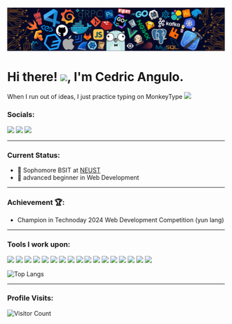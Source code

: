 ![banner](/banner.png)

# Hi there! <img src="https://media.giphy.com/media/hvRJCLFzcasrR4ia7z/giphy.gif" width="30px">, I'm **Cedric Angulo**.
When I run out of ideas, I just practice typing on MonkeyType <img src="https://media.giphy.com/media/WUlplcMpOCEmTGBtBW/giphy.gif" width="30">

### Socials:

<a href="https://linkedin.com/in/cedric-angulo-2632ab256"><img src="https://img.shields.io/badge/Cedric Angulo-%230077B5.svg?style=for-the-badge&logo=linkedin&logoColor=white"></a> 
<a href="https://www.facebook.com/bryan.19.hp"><img src="https://img.shields.io/badge/Angulo Cedric-1877F2?style=for-the-badge&logo=facebook&logoColor=white"></a>
<a href="https://m.me/bryan.19.hp"><img src="https://img.shields.io/badge/Angulo Cedric-1877F2?style=for-the-badge&logo=messenger&logoColor=white"></a>

-------------------------------------------

### Current Status:

- 💼 Sophomore BSIT at <a href="https://neust.edu.ph/" target="_blank">NEUST</a>
- 🌱 advanced beginner in Web Development

-------------------------------------------

### Achievement 🏆:

- Champion in Technoday 2024 Web Development Competition (yun lang)

-------------------------------------------

### Tools I work upon:

<img src="https://img.shields.io/badge/html5-%23E34F26.svg?style=for-the-badge&logo=html5&logoColor=white">   <img src="https://img.shields.io/badge/css3%20-%2314354C.svg?&style=for-the-badge&logo=css3&logoColor=white">    <img src="https://img.shields.io/badge/tailwindcss-0F172A.svg?&style=for-the-badge&logo=TailwindCSS&logoColor=38BDF8">   <img src="https://img.shields.io/badge/javascript%20-%23323330.svg?&style=for-the-badge&logo=javascript&logoColor=%23F7DF1E">   <img src="https://img.shields.io/badge/Node%20js-339933?style=for-the-badge&logo=nodedotjs&logoColor=white">   <img src="https://img.shields.io/badge/php-%23777BB4.svg?style=for-the-badge&logo=php&logoColor=white">   <img src="https://img.shields.io/badge/c++-%2300599C.svg?style=for-the-badge&logo=c%2B%2B&logoColor=white">   <img src="https://img.shields.io/badge/mysql-%2300000f.svg?style=for-the-badge&logo=mysql&logoColor=white">   <img src="https://img.shields.io/badge/XAMPP-white?logo=xampp&logoColor=fb7a24&style=for-the-badge">   <img src="https://img.shields.io/badge/Composer-885630?style=for-the-badge&logo=Composer&logoColor=white">   <img src="https://img.shields.io/badge/vercel-%23000000.svg?style=for-the-badge&logo=vercel&logoColor=white">   <img src="https://img.shields.io/badge/-VS%20Code-000000?style=for-the-badge&logo=Visual-studio-code&logoColor=blue">    <img src="https://img.shields.io/badge/Visual_Studio-5C2D91?style=for-the-badge&logo=visual%20studio&logoColor=white">   <img src="https://img.shields.io/badge/Adobe%20Photoshop-31A8FF?style=for-the-badge&logo=Adobe%20Photoshop&logoColor=black">    <img src="https://img.shields.io/badge/prettier-1A2C34?style=for-the-badge&logo=prettier&logoColor=F7BA3E">    <img src="https://img.shields.io/badge/Brave-FF1B2D?style=for-the-badge&logo=Brave&logoColor=white">    <img src="https://img.shields.io/badge/Git-F1502F?style=for-the-badge&logo=Git&logoColor=white">    
<!-- <img src="https://img.shields.io/badge/Reactjs-23272F?style=for-the-badge&logo=React&logoColor=58c4dc"> -->

<!-- ![Top Langs](https://github-readme-stats.vercel.app/api/top-langs/?username=bryan308&layout=compact&theme=light) -->
![Top Langs](https://github-readme-stats.vercel.app/api/top-langs/?username=bryan308&theme=midnight-purple&hide_progress=true&cache_seconds=21600)

-------------------------------------------

### Profile Visits:
![Visitor Count](https://profile-counter.glitch.me/{bryan308}/count.svg)

